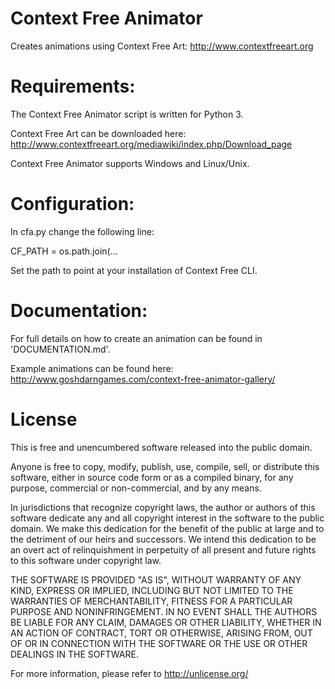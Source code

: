 Context Free Animator
=====================

Creates animations using Context Free Art:
    http://www.contextfreeart.org
    
Requirements:
=============

The Context Free Animator script is written for Python 3.

Context Free Art can be downloaded here:
    http://www.contextfreeart.org/mediawiki/index.php/Download_page
    
Context Free Animator supports Windows and Linux/Unix.

Configuration:
==============

In cfa.py change the following line:
    
   CF_PATH = os.path.join(...
    
Set the path to point at your installation of Context Free CLI.
    
Documentation:
==============
    
For full details on how to create an animation can be found 
in 'DOCUMENTATION.md'.

Example animations can be found here:
    http://www.goshdarngames.com/context-free-animator-gallery/
    
License
=======

This is free and unencumbered software released into the public domain.

Anyone is free to copy, modify, publish, use, compile, sell, or
distribute this software, either in source code form or as a compiled
binary, for any purpose, commercial or non-commercial, and by any
means.

In jurisdictions that recognize copyright laws, the author or authors
of this software dedicate any and all copyright interest in the
software to the public domain. We make this dedication for the benefit
of the public at large and to the detriment of our heirs and
successors. We intend this dedication to be an overt act of
relinquishment in perpetuity of all present and future rights to this
software under copyright law.

THE SOFTWARE IS PROVIDED "AS IS", WITHOUT WARRANTY OF ANY KIND,
EXPRESS OR IMPLIED, INCLUDING BUT NOT LIMITED TO THE WARRANTIES OF
MERCHANTABILITY, FITNESS FOR A PARTICULAR PURPOSE AND NONINFRINGEMENT.
IN NO EVENT SHALL THE AUTHORS BE LIABLE FOR ANY CLAIM, DAMAGES OR
OTHER LIABILITY, WHETHER IN AN ACTION OF CONTRACT, TORT OR OTHERWISE,
ARISING FROM, OUT OF OR IN CONNECTION WITH THE SOFTWARE OR THE USE OR
OTHER DEALINGS IN THE SOFTWARE.

For more information, please refer to <http://unlicense.org/>